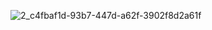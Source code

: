 ![2_c4fbaf1d-93b7-447d-a62f-3902f8d2a61f](https://github.com/user-attachments/assets/bc6e2e2c-8a13-42a7-bb96-cd623a4d290b)

